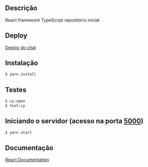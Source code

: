 ## Descrição

React framework TypeScript repositório inicial.

## Deploy
[Deploy do chat](https://real-time-chat-front.vercel.app)

## Instalação

```bash
$ yarn install
```

## Testes

```bash
$ cy:open
$ test:cy
```

## Iniciando o servidor (acesso na porta [5000](https://localhost:5000))

```bash
$ yarn start
```

## Documentação

[React Documentation](https://reactjs.org/)
